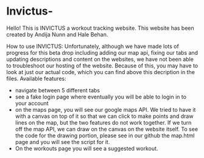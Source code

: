 # Invictus-

Hello! This is INVICTUS a workout tracking website. This website has been created by Andija Nunn and Hale Behan. 

How to use INVICTUS: 
    Unfortunately, although we have made lots of progress for this beta drop including adding our map api, fixing our tabs and updating descriptions and content on the websites, we have not been able to troubleshoot our hosting of the website. 
    Because of this, you may have to look at just our actual code, which you can find above this decription in the files. 
Available features: 
- navigate between 5 different tabs 
- see a fake login page where eventually you will be able to login in to your account
- on the maps page, you will see our google maps API. We tried to have it with a canvas on top of it so that we can click to make points and draw lines on the map, but the two features do not work together. If we turn off the map API, we can draw on the canvas on the website itself. 
                To see the code for the drawing portion, please see in our github the map.html page and you will see the script for it. 
- On the workouts page you will see a suggested workout. 
